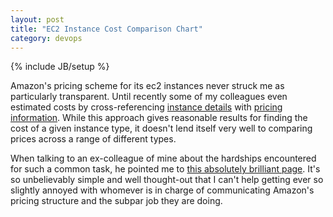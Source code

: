 ```yaml
---
layout: post
title: "EC2 Instance Cost Comparison Chart"
category: devops
---
```

{% include JB/setup %}

Amazon's pricing scheme for its ec2 instances never struck me as particularly transparent. Until recently some of my colleagues even estimated costs by cross-referencing [instance details](http://aws.amazon.com/ec2/instance-types/instance-details/) with [pricing information](http://aws.amazon.com/ec2/pricing/). While this approach gives reasonable results for finding the cost of a given instance type, it doesn't lend itself very well to comparing prices across a range of different types.

When talking to an ex-colleague of mine about the hardships encountered for such a common task, he pointed me to [this absolutely brilliant page](http://www.ec2instances.info/). It's so unbelievably simple and well thought-out that I can't help getting ever so slightly annoyed with whomever is in charge of communicating Amazon's pricing structure and the subpar job they are doing.
